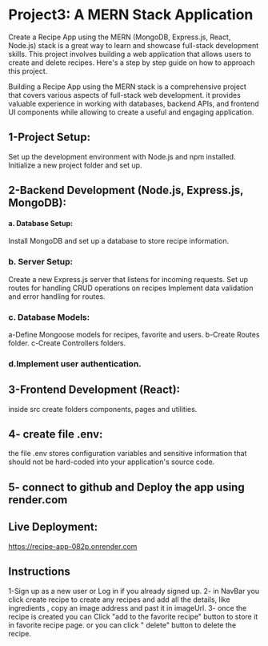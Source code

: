 # Project3: A MERN Stack Application 

Create a Recipe App using the MERN (MongoDB, Express.js, React, Node.js) stack is a great way to learn and showcase full-stack development skills. This project involves building a web application that allows users to create and delete recipes. Here's a step by step guide on how to approach this project.

Building a Recipe App using the MERN stack is a comprehensive project that covers various aspects of full-stack web development. it provides valuable experience in working with databases, backend APIs, and frontend UI components while allowing to create a useful and engaging application.

## 1-Project Setup:
Set up the development environment with Node.js and npm installed.
Initialize a new project folder and set up.

## 2-Backend Development (Node.js, Express.js, MongoDB):
#### a. Database Setup: 
Install MongoDB and set up a database to store recipe information.
### b. Server Setup:
Create a new Express.js server that listens for incoming requests.
Set up routes for handling CRUD operations on recipes
Implement data validation and error handling for routes.
### c. Database Models:
a-Define Mongoose models for recipes, favorite and users.
b-Create Routes folder.
c-Create Controllers folders.

### d.Implement user authentication.

## 3-Frontend Development (React):
inside src create folders components, pages and utilities.

## 4- create file .env:
the file .env stores configuration variables and sensitive information that should not be hard-coded into your application's source code. 

## 5- connect to github and Deploy the app using render.com 

## Live Deployment: 
https://recipe-app-082p.onrender.com

## Instructions
1-Sign up as a new user or Log in if you already signed up.
2- in NavBar you click create recipe to create any recipes and add all the details, like ingredients , copy an image address and past it in imageUrl. 
3- once the recipe is created you can Click "add to the favorite recipe" button to store it in favorite recipe page. or you can click " delete" button to delete the recipe.

